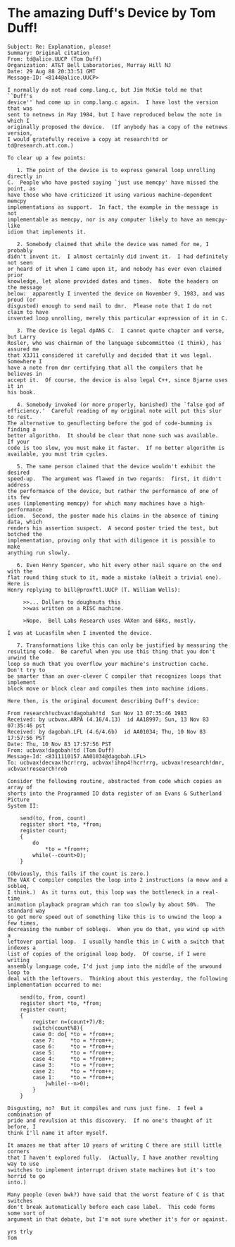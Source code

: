 The amazing Duff's Device by Tom Duff!
======================================

    Subject: Re: Explanation, please!
    Summary: Original citation
    From: td@alice.UUCP (Tom Duff)
    Organization: AT&T Bell Laboratories, Murray Hill NJ
    Date: 29 Aug 88 20:33:51 GMT
    Message-ID: <8144@alice.UUCP>

    I normally do not read comp.lang.c, but Jim McKie told me that ``Duff's
    device'' had come up in comp.lang.c again.  I have lost the version that was
    sent to netnews in May 1984, but I have reproduced below the note in which I
    originally proposed the device.  (If anybody has a copy of the netnews version,
    I would gratefully receive a copy at research!td or td@research.att.com.)

    To clear up a few points:

       1. The point of the device is to express general loop unrolling directly in
    C.  People who have posted saying `just use memcpy' have missed the point, as
    have those who have criticized it using various machine-dependent memcpy
    implementations as support.  In fact, the example in the message is not
    implementable as memcpy, nor is any computer likely to have an memcpy-like
    idiom that implements it.

       2. Somebody claimed that while the device was named for me, I probably
    didn't invent it.  I almost certainly did invent it.  I had definitely not seen
    or heard of it when I came upon it, and nobody has ever even claimed prior
    knowledge, let alone provided dates and times.  Note the headers on the message
    below:  apparently I invented the device on November 9, 1983, and was proud (or
    disgusted) enough to send mail to dmr.  Please note that I do not claim to have
    invented loop unrolling, merely this particular expression of it in C.

       3. The device is legal dpANS C.  I cannot quote chapter and verse, but Larry
    Rosler, who was chairman of the language subcommittee (I think), has assured me
    that X3J11 considered it carefully and decided that it was legal. Somewhere I
    have a note from dmr certifying that all the compilers that he believes in
    accept it.  Of course, the device is also legal C++, since Bjarne uses it in
    his book.

       4. Somebody invoked (or more properly, banished) the `false god of
    efficiency.'  Careful reading of my original note will put this slur to rest.
    The alternative to genuflecting before the god of code-bumming is finding a
    better algorithm.  It should be clear that none such was available.  If your
    code is too slow, you must make it faster.  If no better algorithm is
    available, you must trim cycles.

       5. The same person claimed that the device wouldn't exhibit the desired
    speed-up.  The argument was flawed in two regards:  first, it didn't address
    the performance of the device, but rather the performance of one of its few
    uses (implementing memcpy) for which many machines have a high-performance
    idiom.  Second, the poster made his claims in the absence of timing data, which
    renders his assertion suspect.  A second poster tried the test, but botched the
    implementation, proving only that with diligence it is possible to make
    anything run slowly.

       6. Even Henry Spencer, who hit every other nail square on the end with the
    flat round thing stuck to it, made a mistake (albeit a trivial one).  Here is
    Henry replying to bill@proxftl.UUCP (T. William Wells):

         >>... Dollars to doughnuts this
         >>was written on a RISC machine.

         >Nope.  Bell Labs Research uses VAXen and 68Ks, mostly.

    I was at Lucasfilm when I invented the device.

       7. Transformations like this can only be justified by measuring the
    resulting code.  Be careful when you use this thing that you don't unwind the
    loop so much that you overflow your machine's instruction cache.  Don't try to
    be smarter than an over-clever C compiler that recognizes loops that implement
    block move or block clear and compiles them into machine idioms. 

    Here then, is the original document describing Duff's device:

    From research!ucbvax!dagobah!td  Sun Nov 13 07:35:46 1983
    Received: by ucbvax.ARPA (4.16/4.13)  id AA18997; Sun, 13 Nov 83 07:35:46 pst
    Received: by dagobah.LFL (4.6/4.6b)  id AA01034; Thu, 10 Nov 83 17:57:56 PST
    Date: Thu, 10 Nov 83 17:57:56 PST
    From: ucbvax!dagobah!td (Tom Duff)
    Message-Id: <8311110157.AA01034@dagobah.LFL>
    To: ucbvax!decvax!hcr!rrg, ucbvax!ihnp4!hcr!rrg, ucbvax!research!dmr, ucbvax!research!rob

    Consider the following routine, abstracted from code which copies an array of
    shorts into the Programmed IO data register of an Evans & Sutherland Picture
    System II:

        send(to, from, count)
        register short *to, *from;
        register count;
        {
            do
                *to = *from++;
            while(--count>0);
        }

    (Obviously, this fails if the count is zero.)
    The VAX C compiler compiles the loop into 2 instructions (a movw and a sobleq,
    I think.)  As it turns out, this loop was the bottleneck in a real-time
    animation playback program which ran too slowly by about 50%.  The standard way
    to get more speed out of something like this is to unwind the loop a few times,
    decreasing the number of sobleqs.  When you do that, you wind up with a
    leftover partial loop.  I usually handle this in C with a switch that indexes a
    list of copies of the original loop body.  Of course, if I were writing
    assembly language code, I'd just jump into the middle of the unwound loop to
    deal with the leftovers.  Thinking about this yesterday, the following
    implementation occurred to me:

        send(to, from, count)
        register short *to, *from;
        register count;
        {
            register n=(count+7)/8;
            switch(count%8){
            case 0: do{ *to = *from++;
            case 7:     *to = *from++;
            case 6:     *to = *from++;
            case 5:     *to = *from++;
            case 4:     *to = *from++;
            case 3:     *to = *from++;
            case 2:     *to = *from++;
            case 1:     *to = *from++;
                }while(--n>0);
            }
        }

    Disgusting, no?  But it compiles and runs just fine.  I feel a combination of
    pride and revulsion at this discovery.  If no one's thought of it before, I
    think I'll name it after myself.

    It amazes me that after 10 years of writing C there are still little corners
    that I haven't explored fully.  (Actually, I have another revolting way to use
    switches to implement interrupt driven state machines but it's too horrid to go
    into.)

    Many people (even bwk?) have said that the worst feature of C is that switches
    don't break automatically before each case label.  This code forms some sort of
    argument in that debate, but I'm not sure whether it's for or against.

    yrs trly
    Tom
